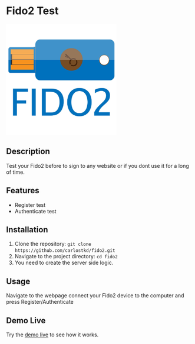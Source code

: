# Fido2 Test

<img src="fido2.jpeg" alt="Project Logo" width="300"/>


## Description

Test your Fido2 before to sign to any website or if you dont use it for a long of time.

## Features

- Register test
- Authenticate test


## Installation

1. Clone the repository: `git clone https://github.com/carlostkd/fido2.git`
2. Navigate to the project directory: `cd fido2`
3. You need to create the server side logic. 

## Usage

Navigate to the webpage connect your Fido2 device to the computer and press Register/Authenticate 

## Demo Live

Try the [demo live](https://www.carlostkd.ch/fido/) to see how it works.


